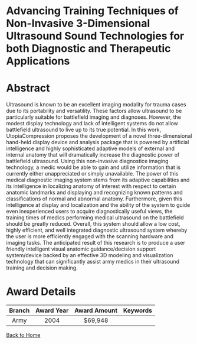 
Advancing Training Techniques of Non-Invasive 3-Dimensional Ultrasound Sound Technologies for both Diagnostic and Therapeutic Applications
==========================================================================================================================================

# Abstract


Ultrasound is known to be an excellent imaging modality for trauma cases due to its portability and versatility.  These factors allow ultrasound to be particularly suitable for battlefield imaging and diagnoses. However, the modest display technology and lack of intelligent systems do not allow battlefield ultrasound to live up to its true potential.  In this work, UtopiaCompression proposes the development of a novel three-dimensional hand-held display device and analysis package that is powered by artificial intelligence and highly sophisticated adaptive models of external and internal anatomy that will dramatically increase the diagnostic power of battlefield ultrasound.  Using this non-invasive diagnostice imaging technology, a medic would be able to gain and utilize information that is currently either unappreciated or simply unavailable.  The power of this medical diagnostic imaging system stems from its adaptive capabilities and its intelligence in localizing anatomy of interest with respect to certain anatomic landmarks and displaying and recognizing known patterns and classifications of normal and abnormal anatomy.  Furthermore, given this intelligence at display and localization and the ability of the system to guide even inexperienced users to acquire diagnostically useful views, the training times of medics performing medical ultrasound on the battlefield should be greatly reduced.  Overall, this system should allow a low cost, highly efficient, and well integrated diagnostic ultrasound system whereby the user is more efficiently engaged with the scanning hardware and imaging tasks. The anticipated result of this research is to produce a user friendly intelligent visual anatomic guidance/decision support system/device backed by an effective 3D modeling and visualization technology that can significantly assist army medics in their ultrasound training and decision making.  

# Award Details

|Branch|Award Year|Award Amount|Keywords|
| :---: | :---: | :---: | :---: |
|Army|2004|$69,948||
  
  


[Back to Home](https://github.com/chrischow/dod_sbir_awards/CC/#960)